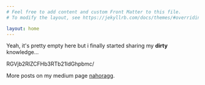 ```yaml
---
# Feel free to add content and custom Front Matter to this file.
# To modify the layout, see https://jekyllrb.com/docs/themes/#overriding-theme-defaults

layout: home
---
```

Yeah, it's pretty empty here but i finally started sharing my **dirty** knowledge... 

RGVjb2RlZCFHb3RTb21ldGhpbmc/

More posts on my medium page [nahoragg](https://medium.com/@nahoragg).